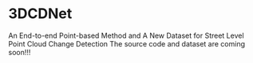 # 3DCDNet
An End-to-end Point-based Method and A New Dataset for Street Level Point Cloud Change Detection
The source code and dataset are coming soon!!!
